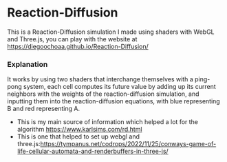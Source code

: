 # Reaction-Diffusion
This is a Reaction-Diffusion simulation I made using shaders with WebGL and Three.js, you can play with the website at https://diegoochoaa.github.io/Reaction-Diffusion/

### Explanation

It works by using two shaders that interchange themselves with a ping-pong system, 
each cell computes its future value by adding up its current neighbors with the weights of the reaction-diffusion simulation, 
and inputting them into the reaction-diffusion equations, with blue representing B and red representing A.

 - This is my main source of information which helped a lot for the algorithm https://www.karlsims.com/rd.html 
 - This is one that helped to set up webgl and three.js:https://tympanus.net/codrops/2022/11/25/conways-game-of-life-cellular-automata-and-renderbuffers-in-three-js/




